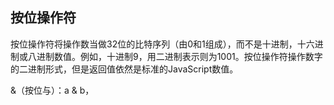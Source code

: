 ## 按位操作符
按位操作符将操作数当做32位的比特序列（由0和1组成），而不是十进制，十六进制或八进制数值。例如，十进制9，用二进制表示则为1001。按位操作符操作数字的二进制形式，但是返回值依然是标准的JavaScript数值。

&（按位与）：a & b，